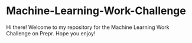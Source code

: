 # Machine-Learning-Work-Challenge
Hi there!  Welcome to my repository for the Machine Learning Work Challenge on Prepr. Hope you enjoy!
